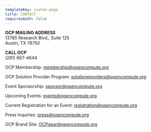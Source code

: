 ```yaml
---
templateKey: custom-page
title: CONTACT
requiresAuth: false
---
```

**OCP MAILING ADDRESS**\
13785 Research Blvd., Suite 125\
Austin, TX 78750

**CALL OCP**\
(281) 667-4644

OCP Membership: [membership@opencompute.org](<mailto: membership@opencompute.org>)

OCP Solution Provider Program: [solutionproviders@opencompute.org](mailto:solutionproviders@opencompute.org)

Event Sponsorship: [sponsor@opencompute.org](mailto:sponsor@opencompute.org)

Upcoming Events: [events@opencompute.org](mailto:events@opencompute.org)

Current Registration for an Event: [registration@opencompute.org](mailto:registration@opencompute.org)

Press Inquiries: [press@opencompute.org](mailto:press@opencompute.org)

OCP Brand Site: [OCPgear@opencompute.org](mailto:OCPgear@opencompute.org)